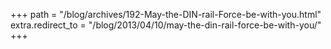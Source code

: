+++
path = "/blog/archives/192-May-the-DIN-rail-Force-be-with-you.html"
extra.redirect_to = "/blog/2013/04/10/may-the-din-rail-force-be-with-you/"
+++
